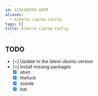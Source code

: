 ```yaml
---
id: 1726180765-GNTM
aliases:
  - Alberto Laptop Config
tags: []
title: Alberto Laptop Config
---
```


## TODO

- [~] Update to the latest ubuntu version
- [>] Install missing packages
  - [x] atuin
  - [x] thefuck
  - [x] zoxide
  - [x] bat
